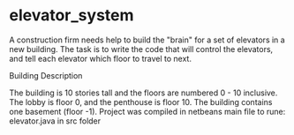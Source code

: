# elevator_system
A construction firm needs help to build the "brain" for a set of elevators in a new building. The task is to write the code 
that will control the elevators, and tell each elevator which floor to travel to next.

Building Description

The building is 10 stories tall and the floors are numbered 0 - 10 inclusive. 
The lobby is floor 0, and the penthouse is floor 10. 
The building contains one basement (floor -1).
Project was compiled in netbeans 
main file to rune: elevator.java in src folder
